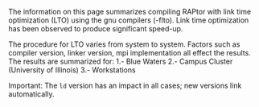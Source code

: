 The information on this page summarizes compiling RAPtor
with link time optimization (LTO) using the gnu compilers (-flto).
Link time optimization has been observed to produce significant speed-up.

The procedure for LTO varies from system to system.  Factors such as compiler version, linker version, mpi implementation all
effect the results.  The results are summarized for:
    1.- Blue Waters
    2.- Campus Cluster (University of Illinois)
    3.- Workstations

Important: The `ld` version has an impact in all cases; new versions link automatically.


